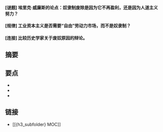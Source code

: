 #### [谜题] 埃里克·威廉斯的论点：奴隶制废除是因为它不再盈利，还是因为人道主义努力？


#### [规律] 工业资本主义是否需要“自由”劳动力市场，而不是奴隶制？


#### [连接] 比较历史学家关于废奴原因的辩论。


## 摘要


## 要点

- 
- 
- 

## 链接

- [[{h3_subfolder} MOC]]
